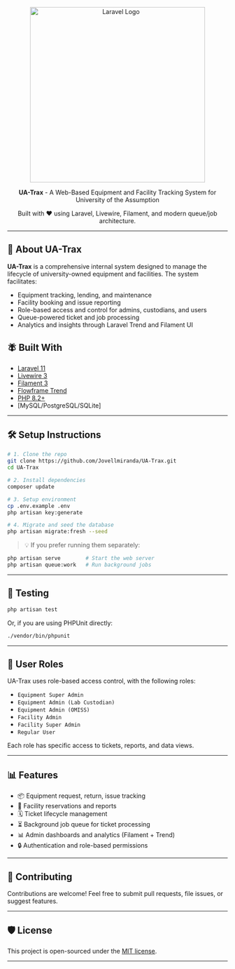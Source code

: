 <p align="center">
  <a href="https://laravel.com" target="_blank">
    <img src="https://raw.githubusercontent.com/laravel/art/master/logo-lockup/5%20SVG/2%20CMYK/1%20Full%20Color/laravel-logolockup-cmyk-red.svg" width="400" alt="Laravel Logo">
  </a>
</p>

<p align="center">
  <strong>UA-Trax</strong> - A Web-Based Equipment and Facility Tracking System for University of the Assumption
</p>

<p align="center">
  Built with ❤️ using Laravel, Livewire, Filament, and modern queue/job architecture.
</p>

---

## 🚀 About UA-Trax

**UA-Trax** is a comprehensive internal system designed to manage the lifecycle of university-owned equipment and facilities. The system facilitates:

* Equipment tracking, lending, and maintenance
* Facility booking and issue reporting
* Role-based access and control for admins, custodians, and users
* Queue-powered ticket and job processing
* Analytics and insights through Laravel Trend and Filament UI

## 🪰 Built With

* [Laravel 11](https://laravel.com)
* [Livewire 3](https://livewire.laravel.com)
* [Filament 3](https://filamentphp.com)
* [Flowframe Trend](https://github.com/flowframe/laravel-trend)
* [PHP 8.2+](https://www.php.net/)
* \[MySQL/PostgreSQL/SQLite]

---

## 🛠️ Setup Instructions

```bash
# 1. Clone the repo
git clone https://github.com/Jovellmiranda/UA-Trax.git
cd UA-Trax

# 2. Install dependencies
composer update

# 3. Setup environment
cp .env.example .env
php artisan key:generate

# 4. Migrate and seed the database
php artisan migrate:fresh --seed

```

> 💡 If you prefer running them separately:

```bash
php artisan serve        # Start the web server
php artisan queue:work   # Run background jobs
```

---

## 🥪 Testing

```bash
php artisan test
```

Or, if you are using PHPUnit directly:

```bash
./vendor/bin/phpunit
```

---

## 🔐 User Roles

UA-Trax uses role-based access control, with the following roles:

* `Equipment Super Admin`
* `Equipment Admin (Lab Custodian)`
* `Equipment Admin (OMISS)`
* `Facility Admin`
* `Facility Super Admin`
* `Regular User`

Each role has specific access to tickets, reports, and data views.

---

## 📊 Features

* 📦 Equipment request, return, issue tracking
* 🏢 Facility reservations and reports
* 🗓️ Ticket lifecycle management
* ⏳ Background job queue for ticket processing
* 📊 Admin dashboards and analytics (Filament + Trend)
* 🔒 Authentication and role-based permissions

---

## 🤝 Contributing

Contributions are welcome! Feel free to submit pull requests, file issues, or suggest features.

---

## 🛡 License

This project is open-sourced under the [MIT license](https://opensource.org/licenses/MIT).

---